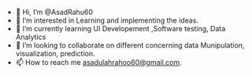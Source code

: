 - 👋 Hi, I’m @AsadRahu60
- 👀 I’m interested in Learning and implementing the ideas.
- 🌱 I’m currently learning UI Developement ,Software testing, Data Analytics
- 💞️ I’m looking to collaborate on different concerning data Munipulation, visualization, prediction.
- 📫 How to reach me asadulahrahoo60@gmail.com.

<!---
AsadRahu60/AsadRahu60 is a ✨ special ✨ repository because its `README.md` (this file) appears on your GitHub profile.
You can click the Preview link to take a look at your changes.
--->
